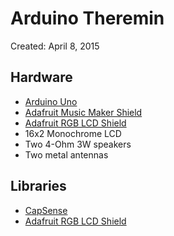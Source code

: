 # Arduino Theremin

Created: April 8, 2015

## Hardware

* [Arduino Uno](http://arduino.cc/en/main/arduinoBoardUno)
* [Adafruit Music Maker Shield](https://learn.adafruit.com/adafruit-music-maker-shield-vs1053-mp3-wav-wave-ogg-vorbis-player?view=all#overview)
* [Adafruit RGB LCD Shield](https://learn.adafruit.com/rgb-lcd-shield?view=all)
* 16x2 Monochrome LCD
* Two 4-Ohm 3W speakers
* Two metal antennas

## Libraries

* [CapSense](http://playground.arduino.cc/Main/CapacitiveSensor?from=Main.CapSense)
* [Adafruit RGB LCD Shield](https://github.com/adafruit/Adafruit-RGB-LCD-Shield-Library)